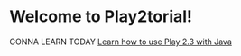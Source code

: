 Welcome to Play2torial!
=======================
GONNA LEARN TODAY
[Learn how to use Play 2.3 with Java](https://github.com/SocialFinance/play2torial/blob/master/JAVA.md)
